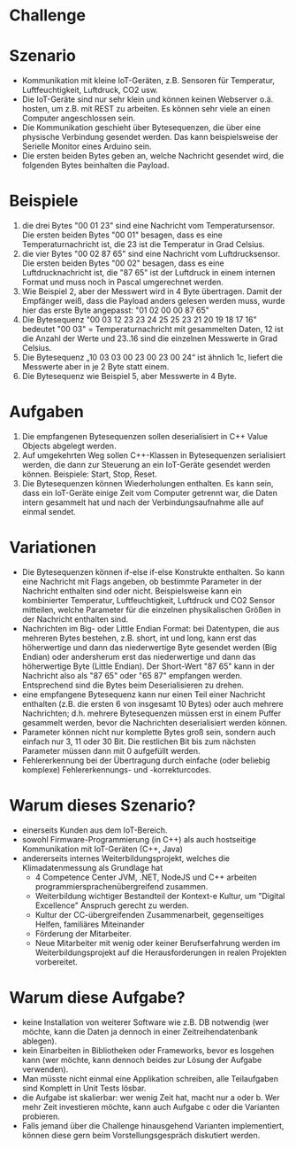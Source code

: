 # Challenge

# Szenario
- Kommunikation mit kleine IoT-Geräten, z.B. Sensoren für Temperatur, Luftfeuchtigkeit, Luftdruck, CO2 usw.
- Die IoT-Geräte sind nur sehr klein und können keinen Webserver o.ä. hosten, um z.B. mit REST zu arbeiten. Es können sehr viele an einen Computer angeschlossen sein.
- Die Kommunikation geschieht über Bytesequenzen, die über eine physische Verbindung gesendet werden. Das kann beispielsweise der Serielle Monitor eines Arduino sein.
- Die ersten beiden Bytes geben an, welche Nachricht gesendet wird, die folgenden Bytes beinhalten die Payload.

# Beispiele
1. die drei Bytes "00 01 23" sind eine Nachricht vom Temperatursensor. Die ersten beiden Bytes "00 01" besagen, dass es eine Temperaturnachricht ist, die 23 ist die Temperatur in Grad Celsius.
2. die vier Bytes "00 02 87 65" sind eine Nachricht vom Luftdrucksensor. Die ersten beiden Bytes "00 02" besagen, dass es eine Luftdrucknachricht ist, die "87 65" ist der Luftdruck in einem internen Format und muss noch in Pascal umgerechnet werden.
3. Wie Beispiel 2, aber der Messwert wird in 4 Byte übertragen. Damit der Empfänger weiß, dass die Payload anders gelesen werden muss, wurde hier das erste Byte angepasst: "01 02 00 00 87 65" 
4. Die Bytesequenz "00 03 12 23 23 24 25 25 23 21 20 19 18 17 16" bedeutet "00 03" = Temperaturnachricht mit gesammelten Daten, 12 ist die Anzahl der Werte und 23..16 sind die einzelnen Messwerte in Grad Celsius.
5. Die Bytesequenz „10 03 03 00 23 00 23 00 24“ ist ähnlich 1c, liefert die Messwerte aber in je 2 Byte statt einem.
6. Die Bytesequenz wie Beispiel 5, aber Messwerte in 4 Byte.

# Aufgaben
1. Die empfangenen Bytesequenzen sollen deserialisiert in C++ Value Objects abgelegt werden.
2. Auf umgekehrten Weg sollen C++-Klassen in Bytesequenzen serialisiert werden, die dann zur Steuerung an ein IoT-Geräte gesendet werden können. Beispiele: Start, Stop, Reset.
3. Die Bytesequenzen können Wiederholungen enthalten. Es kann sein, dass ein IoT-Geräte einige Zeit vom Computer getrennt war, die Daten intern gesammelt hat und nach der Verbindungsaufnahme alle auf einmal sendet.

# Variationen
- Die Bytesequenzen können if-else if-else Konstrukte enthalten. So kann eine Nachricht mit Flags angeben, ob bestimmte Parameter in der Nachricht enthalten sind oder nicht. Beispielsweise kann ein kombinierter Temperatur, Luftfeuchtigkeit, Luftdruck und CO2 Sensor mitteilen, welche Parameter für die einzelnen physikalischen Größen in der Nachricht enthalten sind.
- Nachrichten im Big- oder Little Endian Format: bei Datentypen, die aus mehreren Bytes bestehen, z.B. short, int und long, kann erst das höherwertige und dann das niederwertige Byte gesendet werden  (Big Endian) oder andersherum erst das niederwertige und dann das höherwertige Byte (Little Endian). Der Short-Wert "87 65" kann in der Nachricht also als "87 65" oder "65 87" empfangen werden. Entsprechend sind die Bytes beim Deserialisieren zu drehen.
- eine empfangene Bytesequenz kann nur einen Teil einer Nachricht enthalten (z.B. die ersten 6 von insgesamt 10 Bytes) oder auch mehrere Nachrichten; d.h. mehrere Bytesequenzen müssen erst in einem Puffer gesammelt werden, bevor die Nachrichten deserialisiert werden können.
- Parameter können nicht nur komplette Bytes groß sein, sondern auch einfach nur 3, 11 oder 30 Bit. Die restlichen Bit bis zum nächsten Parameter müssen dann mit 0 aufgefüllt werden.
- Fehlererkennung bei der Übertragung durch einfache (oder beliebig komplexe) Fehlererkennungs- und -korrekturcodes.

# Warum dieses Szenario?
- einerseits Kunden aus dem IoT-Bereich.
- sowohl Firmware-Programmierung (in C++) als auch hostseitige Kommunikation mit IoT-Geräten (C++, Java)
- andererseits internes Weiterbildungsprojekt, welches die Klimadatenmessung als Grundlage hat
    - 4 Competence Center JVM, .NET, NodeJS und C++ arbeiten programmiersprachenübergreifend zusammen.
    - Weiterbildung wichtiger Bestandteil der Kontext-e Kultur, um "Digital Excellence" Anspruch gerecht zu werden.
    - Kultur der CC-übergreifenden Zusammenarbeit, gegenseitiges Helfen, familiäres Miteinander
    - Förderung der Mitarbeiter.    
    - Neue Mitarbeiter mit wenig oder keiner Berufserfahrung werden im Weiterbildungsprojekt auf die Herausforderungen in realen Projekten vorbereitet.

# Warum diese Aufgabe?
- keine Installation von weiterer Software wie z.B. DB notwendig (wer möchte, kann die Daten ja dennoch in einer Zeitreihendatenbank ablegen).
- kein Einarbeiten in Bibliotheken oder Frameworks, bevor es losgehen kann (wer möchte, kann dennoch beides zur Lösung der Aufgabe verwenden).
- Man müsste nicht einmal eine Applikation schreiben, alle Teilaufgaben sind Komplett in Unit Tests lösbar.
- die Aufgabe ist skalierbar: wer wenig Zeit hat, macht nur a oder b. Wer mehr Zeit investieren möchte, kann auch Aufgabe c oder die Varianten probieren.
- Falls jemand über die Challenge hinausgehend Varianten implementiert, können diese gern beim Vorstellungsgespräch diskutiert werden.